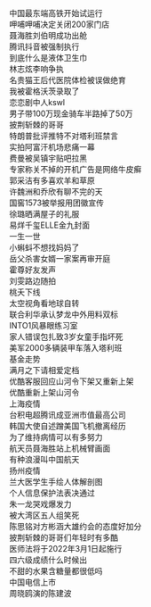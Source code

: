 中国最东端高铁开始试运行  
呷哺呷哺决定关闭200家门店  
聂海胜刘伯明成功出舱  
腾讯抖音被强制执行  
到底什么是液体卫生巾  
林志炫李响争执  
名贵猫王后代医院体检被误做绝育  
我被霍格沃茨录取了  
恋恋剧中人kswl  
男子带100万现金骑车半路掉了50万  
披荆斩棘的哥哥  
特朗普批评推特不对塔利班禁言  
实拍阿富汗机场悲痛一幕  
费曼被吴镇宇贴吧拉黑  
专家称关不掉的开机广告是网络牛皮癣  
郭采洁有多喜欢羊和草原  
许魏洲和乔欣有聊不完的天  
国窖1573被举报用团徽宣传  
徐璐晒满屋子的礼服  
易烊千玺ELLE金九封面  
一生一世  
小蝌蚪不想找妈妈了  
岳父杀害女婿一家案再审开庭  
霍尊好友发声  
刘雯路边随拍  
桃夭下线  
太空视角看地球自转  
联合利华承认梦龙中外用料双标  
INTO1风暴眼练习室  
家人错误包扎致3岁女童手指坏死  
美军2000多辆装甲车落入塔利班  
基金走势  
满月之下请相爱定档  
优酷客服回应山河令下架又重新上架  
优酷重新上架山河令  
上海疫情  
台积电超腾讯成亚洲市值最高公司  
韩国大使自述蹭美国飞机撤离经历  
为了维持病情可以有多努力  
航天员聂海胜站上机械臂画面  
有种浪漫叫中国航天  
扬州疫情  
兰大医学生手绘人体解剖图  
个人信息保护法表决通过  
朱一龙哭戏爆发力  
被大湾区五人组笑死  
陈思铭对方彬涵大雄约会的态度好加分  
披荆斩棘的哥哥们年轻时有多酷  
医师法将于2022年3月1日起施行  
四六级成绩什么时候出  
不甜的水果含糖量都很低吗  
中国电信上市  
周晓鸥演的陈建波  
